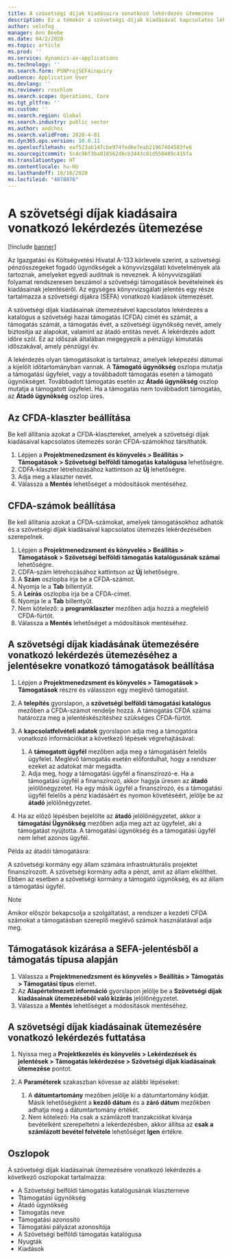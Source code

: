 ```yaml
---
title: A szövetségi díjak kiadásaira vonatkozó lekérdezés ütemezése
description: Ez a témakör a szövetségi díjak kiadásával kapcsolatos lekérdezés ütemezésére vonatkozó információkat tartalmaz.
author: velofog
manager: Ann Beebe
ms.date: 04/2/2020
ms.topic: article
ms.prod: ''
ms.service: dynamics-ax-applications
ms.technology: ''
ms.search.form: PSNProjSEFAinquiry
audience: Application User
ms.devlang: ''
ms.reviewer: roschlom
ms.search.scope: Operations, Core
ms.tgt_pltfrm: ''
ms.custom: ''
ms.search.region: Global
ms.search.industry: public sector
ms.author: andchoi
ms.search.validFrom: 2020-4-01
ms.dyn365.ops.version: 10.0.11
ms.openlocfilehash: eaf523ab147cbe974fed6e7eab21967404583fe6
ms.sourcegitcommit: 5c4c9bf3ba018562d6cb3443c01d550489c415fa
ms.translationtype: HT
ms.contentlocale: hu-HU
ms.lasthandoff: 10/16/2020
ms.locfileid: "4078076"
---
```

# <a name="schedule-of-expenditures-of-federal-awards-inquiry"></a>A szövetségi díjak kiadásaira vonatkozó lekérdezés ütemezése

[!include [banner](../includes/banner.md)]

Az Igazgatási és Költségvetési Hivatal A-133 körlevele szerint, a szövetségi pénzösszegeket fogadó ügynökségek a könyvvizsgálati követelmények alá tartoznak, amelyeket egyedi auditnak is neveznek. A könyvvizsgálati folyamat rendszeresen beszámol a szövetségi támogatások bevételeinek és kiadásainak jelentéséről. Az egységes könyvvizsgálati jelentés egy része tartalmazza a szövetségi díjakra (SEFA) vonatkozó kiadások ütemezését.

A szövetségi díjak kiadásainak ütemezésével kapcsolatos lekérdezés a katalógus a szövetségi hazai támogatás (CFDA) címét és számát, a támogatás számát, a támogatás évét, a szövetségi ügynökség nevét, amely biztosítja az alapokat, valamint az átadó entitás nevét. A lekérdezés adott időre szól. Ez az időszak általában megegyezik a pénzügyi kimutatás időszakával, amely pénzügyi év.

A lekérdezés olyan támogatásokat is tartalmaz, amelyek leképezési dátumai a kijelölt időtartományban vannak. A **Támogató ügynökség** oszlopa mutatja a támogatási ügyfelet, vagy a továbbadott támogatás esetén a támogató ügynökséget. Továbbadott támogatás esetén az **Átadó ügynökség** oszlop mutatja a támogatott ügyfelet. Ha a támogatás nem továbbadott támogatás, az **Átadó ügynökség** oszlop üres.

## <a name="set-up-the-cfda-clusters"></a>Az CFDA-klaszter beállítása

Be kell állítania azokat a CFDA-klasztereket, amelyek a szövetségi díjak kiadásaival kapcsolatos ütemezés során CFDA-számokhoz társíthatók.

1. Lépjen a **Projektmenedzsment és könyvelés \> Beállítás \> Támogatások \> Szövetségi belföldi támogatás katalógusa** lehetőségre.
2. CDFA-klaszter létrehozásához kattintson az **Új** lehetőségre.
3. Adja meg a klaszter nevét.
4. Válassza a **Mentés** lehetőséget a módosítások mentéséhez.

## <a name="set-up-cfda-numbers"></a>CFDA-számok beállítása

Be kell állítania azokat a CFDA-számokat, amelyek támogatásokhoz adhatók és a szövetségi díjak kiadásaival kapcsolatos ütemezés lekérdezésében szerepelnek.

1. Lépjen a **Projektmenedzsment és könyvelés \> Beállítás \> Támogatások \> Szövetségi belföldi támogatás katalógusának számai** lehetőségre.
2. CDFA-szám létrehozásához kattintson az **Új** lehetőségre.
3. A **Szám** oszlopba írja be a CFDA-számot.
4. Nyomja le a **Tab** billentyűt.
5. A **Leírás** oszlopba írja be a CFDA-címet.
6. Nyomja le a **Tab** billentyűt.
7. Nem kötelező: a **programklaszter** mezőben adja hozzá a megfelelő CFDA-fürtöt.
8. Válassza a **Mentés** lehetőséget a módosítások mentéséhez.

## <a name="set-up-grants-to-report-for-the-schedule-of-expenditures-of-federal-awards-inquiry"></a>A szövetségi díjak kiadásának ütemezésére vonatkozó lekérdezés ütemezéséhez a jelentésekre vonatkozó támogatások beállítása

1. Lépjen a **Projektmenedzsment és könyvelés \> Támogatások \> Támogatások** részre és válasszon egy meglévő támogatást.
2. A **telepítés** gyorslapon, a **szövetségi belföldi támogatási katalógus** mezőben a CFDA-számot rendelje hozzá. A támogatás CFDA száma határozza meg a jelentéskészítéshez szükséges CFDA-fürtöt.
3. A **kapcsolatfelvételi adatok** gyorslapon adja meg a támogatóra vonatkozó információkat a következő lépések végrehajtásával:

    1. A **támogatott ügyfél** mezőben adja meg a támogatásért felelős ügyfelet. Meglévő támogatás esetén előfordulhat, hogy a rendszer ezeket az adatokat már megadta.
    2. Adja meg, hogy a támogatási ügyfél a finanszírozó-e. Ha a támogatási ügyfél a finanszírozó, akkor hagyja üresen az **átadó** jelölőnégyzetet. Ha egy másik ügyfél a finanszírozó, és a támogatási ügyfél felelős a pénz kiadásáért és nyomon követéséért, jelölje be az **átadó** jelölőnégyzetet.

4. Ha az előző lépésben bejelölte az **átadó** jelölőnégyzetet, akkor a **támogatási Ügynökség** mezőben adja meg azt az ügyfelet, aki a támogatást nyújtotta. A támogatási ügynökség és a támogatási ügyfél nem lehet azonos ügyfél.

Példa az átadói támogatásra:

A szövetségi kormány egy állam számára infrastrukturális projektet finanszírozott. A szövetségi kormány adta a pénzt, amit az állam elkölthet. Ebben az esetben a szövetségi kormány a támogató ügynökség, és az állam a támogatási ügyfél.

> [!NOTE] 
> Amikor először bekapcsolja a szolgáltatást, a rendszer a kezdeti CFDA számokat a támogatásban szereplő meglévő számok használatával adja meg.

## <a name="exclude-grants-from-sefa-reporting-based-on-the-grant-type"></a>Támogatások kizárása a SEFA-jelentésből a támogatás típusa alapján

1. Válassza a **Projektmenedzsment és könyvelés \> Beállítás \> Támogatás \> Támogatási típus** elemet.
2. Az **Alapértelmezett információ** gyorslapon jelölje be a **Szövetségi díjak kiadásainak ütemezéséből való kizárás** jelölőnégyzetet.
3. Válassza a **Mentés** lehetőséget a módosítások mentéséhez.

## <a name="run-the-schedule-of-expenditures-of-federal-awards-inquiry"></a>A szövetségi díjak kiadásainak ütemezésére vonatkozó lekérdezés futtatása

1. Nyissa meg a **Projektkezelés és könyvelés \> Lekérdezések és jelentések \> Támogatás lekérdezése \> Szövetségi díjak kiadásainak ütemezése** pontot.
2. A **Paraméterek** szakaszban kövesse az alábbi lépéseket:

    1. A **dátumtartomány** mezőben jelölje ki a dátumtartomány kódját. Másik lehetőségként a **kezdő dátum** és a **záró dátum** mezőkben adhatja meg a dátumtartomány értékét.
    2. Nem kötelező: Ha csak a számlázott tranzakciókat kívánja bevételként szerepeltetni a lekérdezésben, akkor állítsa az **csak a számlázott bevétel felvétele** lehetőséget **Igen** értékre.

## <a name="columns"></a>Oszlopok

A szövetségi díjak kiadásainak ütemezésére vonatkozó lekérdezés a következő oszlopokat tartalmazza:

- A Szövetségi belföldi támogatás katalógusának klaszterneve
- Ttámogatási ügynökség
- Átadó ügynökség
- Támogatás neve
- Támogatási azonosító
- Támogatási pályázat azonosítója
- A Szövetségi belföldi támogatás katalógusa
- Nyugták
- Kiadások
